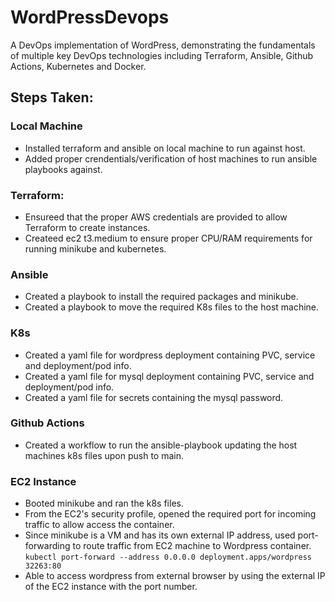 # WordPressDevops
A DevOps implementation of WordPress, demonstrating the fundamentals of multiple key DevOps technologies including Terraform, Ansible, Github Actions, Kubernetes and Docker. 


## Steps Taken:
### Local Machine
* Installed terraform and ansible on local machine to run against host. 
* Added proper crendentials/verification of host machines to run ansible playbooks against.


### Terraform:  
* Ensureed that the proper AWS credentials are provided to allow Terraform to create instances.
* Createed ec2 t3.medium to ensure proper CPU/RAM requirements for running minikube and kubernetes.


### Ansible
* Created a playbook to install the required packages and minikube.
* Created a playbook to move the required K8s files to the host machine.


### K8s
* Created a yaml file for wordpress deployment containing PVC, service and deployment/pod info.
* Created a yaml file for mysql deployment containing PVC, service and deployment/pod info.
* Created a yaml file for secrets containing the mysql password.


### Github Actions
* Created a workflow to run the ansible-playbook updating the host machines k8s files upon push to main.


### EC2 Instance
* Booted minikube and ran the k8s files.
* From the EC2's security profile, opened the required port for incoming traffic to allow access the container.
* Since minikube is a VM and has its own external IP address, used port-forwarding to route traffic from EC2 machine to Wordpress container. 
<br>`kubectl port-forward --address 0.0.0.0 deployment.apps/wordpress 32263:80`
* Able to access wordpress from external browser by using the external IP of the EC2 instance with the port number. 

    
